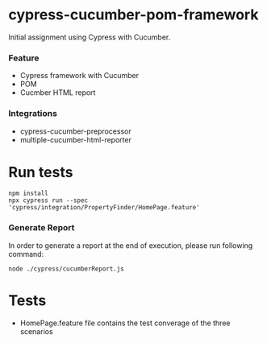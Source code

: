 # cypress-cucumber-pom-framework
Initial assignment using Cypress with Cucumber.


### Feature
- Cypress framework with Cucumber
- POM
- Cucmber HTML report

### Integrations

- cypress-cucumber-preprocessor
- multiple-cucumber-html-reporter

# Run tests

```
npm install
npx cypress run --spec 'cypress/integration/PropertyFinder/HomePage.feature'       
```  

### Generate Report 

In order to generate a report at the end of execution, please run following command: 

```
node ./cypress/cucumberReport.js   
```

# Tests

- HomePage.feature file contains the test converage of the three scenarios




 
